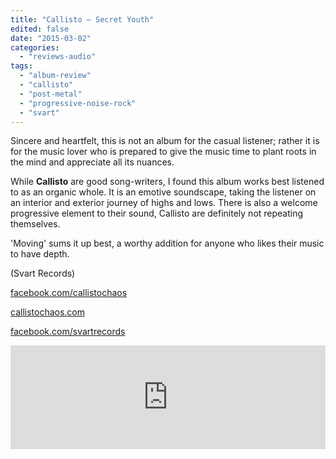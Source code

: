 ```yaml
---
title: "Callisto – Secret Youth"
edited: false
date: "2015-03-02"
categories:
  - "reviews-audio"
tags:
  - "album-review"
  - "callisto"
  - "post-metal"
  - "progressive-noise-rock"
  - "svart"
---
```


Sincere and heartfelt, this is not an album for the casual listener; rather it is for the music lover who is prepared to give the music time to plant roots in the mind and appreciate all its nuances.

While **Callisto** are good song-writers, I found this album works best listened to as an organic whole. It is an emotive soundscape, taking the listener on an interior and exterior journey of highs and lows. There is also a welcome progressive element to their sound, Callisto are definitely not repeating themselves.

'Moving' sums it up best, a worthy addition for anyone who likes their music to have depth.

(Svart Records)

[facebook.com/callistochaos](https://www.facebook.com/callistochaos)

[callistochaos.com](http://www.callistochaos.com/)

[facebook.com/svartrecords](http://www.facebook.com/svartrecords)

<iframe src="https://w.soundcloud.com/player/?url=https%3A//api.soundcloud.com/tracks/175440541&amp;color=ff5500&amp;auto_play=false&amp;hide_related=false&amp;show_comments=true&amp;show_user=true&amp;show_reposts=false" width="100%" height="166" frameborder="no" scrolling="no"></iframe>
